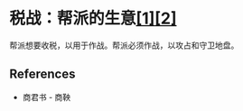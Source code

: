 # 税战：帮派的生意[[1]](./appendices/artificial-cowboy.md)[[2]](./appendices/for-survivors.md)

帮派想要收税，以用于作战。帮派必须作战，以攻占和守卫地盘。

## References

- 商君书 - 商鞅
